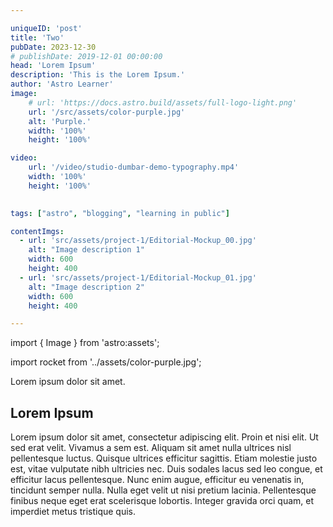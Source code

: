 ```yaml
---

uniqueID: 'post'
title: 'Two'
pubDate: 2023-12-30
# publishDate: 2019-12-01 00:00:00
head: 'Lorem Ipsum'
description: 'This is the Lorem Ipsum.'
author: 'Astro Learner'
image:
    # url: 'https://docs.astro.build/assets/full-logo-light.png'
    url: '/src/assets/color-purple.jpg'
    alt: 'Purple.'
    width: '100%'
    height: '100%'

video: 
    url: '/video/studio-dumbar-demo-typography.mp4'
    width: '100%'
    height: '100%'
    

tags: ["astro", "blogging", "learning in public"]

contentImgs:
  - url: 'src/assets/project-1/Editorial-Mockup_00.jpg'
    alt: "Image description 1"
    width: 600
    height: 400
  - url: 'src/assets/project-1/Editorial-Mockup_01.jpg'
    alt: "Image description 2"
    width: 600
    height: 400

---
```


import { Image } from 'astro:assets';

import rocket from '../assets/color-purple.jpg';

Lorem ipsum dolor sit amet.

## Lorem Ipsum

Lorem ipsum dolor sit amet, consectetur adipiscing elit. Proin et nisi elit. Ut sed erat velit. Vivamus a sem est. Aliquam sit amet nulla ultrices nisl pellentesque luctus. Quisque ultrices efficitur sagittis. Etiam molestie justo est, vitae vulputate nibh ultricies nec. Duis sodales lacus sed leo congue, et efficitur lacus pellentesque. Nunc enim augue, efficitur eu venenatis in, tincidunt semper nulla. Nulla eget velit ut nisi pretium lacinia. Pellentesque finibus neque eget erat scelerisque lobortis. Integer gravida orci quam, et imperdiet metus tristique quis.

